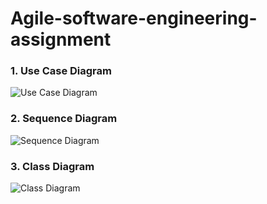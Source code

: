 # Agile-software-engineering-assignment
### 1. Use Case Diagram
![Use Case Diagram]()

### 2. Sequence Diagram
![Sequence Diagram](./images/SequenceDiagram.jpg)

### 3. Class Diagram
![Class Diagram](./images/ClassDiagram.jpg)
